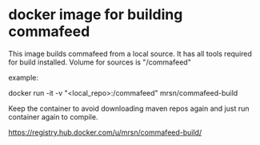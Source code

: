 # docker image for building commafeed

This image builds commafeed from a local source.
It has all tools required for build installed.
Volume for sources is "/commafeed"

example:

docker run -it -v "<local_repo>:/commafeed" mrsn/commafeed-build

Keep the container to avoid downloading maven repos again and just run container again to compile.

https://registry.hub.docker.com/u/mrsn/commafeed-build/

